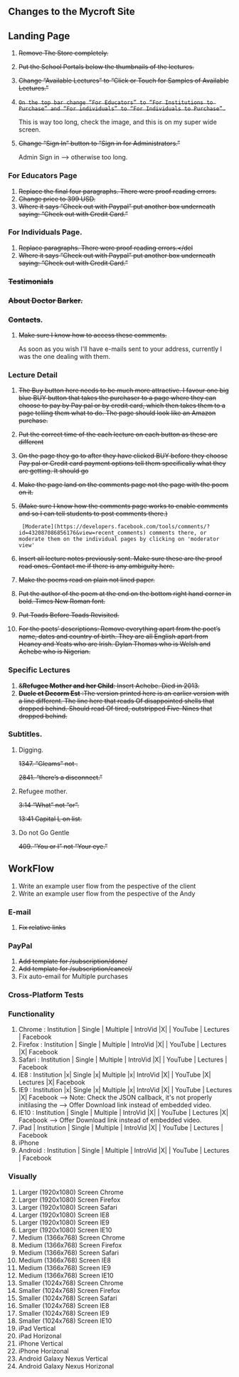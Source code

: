## Changes to the Mycroft Site

## Landing Page

1. <del>Remove The Store completely.</del>
1. <del>Put the School Portals below the thumbnails of the lectures.</del>
1. <del>Change “Available Lectures” to “Click or Touch for Samples of Available Lectures.”</del>
1. <del>`On the top bar change “For Educators” to “For Institutions to Purchase” and “For individuals” to “For Individuals to Purchase”.`</del>
    
    This is way too long, check the image, and this is on my super wide screen.
1. <del>Change “Sign In” button to  “Sign in for Administrators.”</del>
    
    Admin Sign in --> otherwise too long.

### For Educators Page

1. <del>Replace the final four paragraphs. There were proof reading errors.</del>
1. <del>Change price to 399 USD.</del>
1. <del>Where it says “Check out with Paypal” put another box underneath saying: “Check out with Credit Card.”<del>

### For Individuals Page.


1. <del>Replace paragraphs. There were proof reading errors.</del
1. <del>Where it says “Check out with Paypal” put another box underneath saying: “Check out with Credit Card.”</del>

### <del>Testimonials</del>
### <del>About Doctor Barker.</del>
### <del>Contacts</del>.

1. <del>Make sure I know how to access these comments.</del>

    As soon as you wish I'll have e-mails sent to your address, currently I was the one dealing with them.

### Lecture Detail

1. <del>The Buy button here needs to be much more attractive. I favour one big blue BUY button that takes the purchaser to a page where they can choose to pay by Pay pal or by credit card, which then takes them to a page telling them what to do. The page should look like an Amazon purchase.</del>
1. <del>Put the correct time of the each lecture on each button as these are different</del>
1. <del>On the page they go to after they have clicked BUY before they choose Pay pal or Credit card payment options tell them specifically what they are getting. It should go<del>
1. <del>Make the page land on the comments page not the page with the poem on it.</del> 
1. <del>(Make sure I know how the comments page works to enable comments and so I can tell students to post comments there.)<del>
    
        [Moderate](https://developers.facebook.com/tools/comments/?id=432087086856176&view=recent_comments) comments there, or moderate them on the individual pages by clicking on 'moderator view'

1. <del>Insert all lecture notes previously sent. Make sure these are the proof read ones. Contact me if there is any ambiguity here.</del>
1. <del>Make the poems read on plain not lined paper.</del>
1. <del>Put the author of the poem at the end on the bottom right hand corner in bold. Times New Roman font.</del>
1. <del>Put Toads Before Toads Revisited.</del>
1. <del>For the poets’ descriptions: Remove everything apart from the poet’s name, dates and country of birth. They are all English apart from Heaney and Yeats who are Irish. Dylan Thomas who is Welsh and Achebe who is Nigerian.</del>

### Specific Lectures 
1. <del>&**Refugee Mother and her Child**: Insert Achebe. Died in 2013.</del>
1. <del>**Ducle et Decorm Est** :The version printed here is an earlier version with a line different. The line here that reads
Of disappointed shells that dropped behind. Should read Of tired, outstripped Five-Nines that dropped behind.</del>

### Subtitles.
1. Digging.
    
    <del>1347. “Gleams” not .</del>

    <del>2841. “there’s a disconnect.”</del>

1. Refugee mother.
    
    <del>3:14 “What” not “or”.</del>

    <del>13:41 Capital L on list.</del>

1. Do not Go Gentle
  
    <del>409. “You or I” not “Your eye.”</del>

## WorkFlow

1. Write an example user flow from the pespective of the client 
1. Write an example user flow from the pespective of the Andy

### E-mail

1. <del>Fix relative links</del>

### PayPal

1. <del>Add template for /subscription/done/</del>
1. <del>Add template for /subscription/cancel/</del>
1. Fix auto-email for Multiple purchases

### Cross-Platform Tests

### Functionality 

1. Chrome : Institution | Single | Multiple | IntroVid |X| | YouTube | Lectures | Facebook 
1. Firefox : Institution | Single | Multiple | IntroVid |X| | YouTube | Lectures |X| Facebook
1. Safari : Institution  | Single | Multiple | IntroVid |X| | YouTube | Lectures | Facebook
1. IE8 : Institution  |x| Single |x| Multiple |x| IntroVid |X| | YouTube |X| Lectures |X| Facebook
1. IE9 : Institution  |x| Single |x| Multiple |x| IntroVid |X| | YouTube | Lectures |X| Facebook
    --> Note: Check the JSON callback, it's not properly initilasing the <modal class=""></modal>
    --> Offer Download link instead of embedded video.
1. IE10 : Institution | Single | Multiple | IntroVid |X| | YouTube | Lectures |X| Facebook
    --> Offer Download link instead of embedded video.
1. iPad | Institution | Single | Multiple | IntroVid |X| | YouTube | Lectures | Facebook 
1. iPhone
1. Android : Institution | Single | Multiple | IntroVid |X| | YouTube | Lectures | Facebook 

### Visually

1. Larger (1920x1080) Screen Chrome
1. Larger (1920x1080) Screen Firefox
1. Larger (1920x1080) Screen Safari 
1. Larger (1920x1080) Screen IE8
1. Larger (1920x1080) Screen IE9
1. Larger (1920x1080) Screen IE10
1. Medium (1366x768) Screen Chrome
1. Medium (1366x768) Screen Firefox
1. Medium (1366x768) Screen Safari
1. Medium (1366x768) Screen IE8
1. Medium (1366x768) Screen IE9
1. Medium (1366x768) Screen IE10
1. Smaller (1024x768) Screen Chrome
1. Smaller (1024x768) Screen Firefox
1. Smaller (1024x768) Screen Safari
1. Smaller (1024x768) Screen IE8
1. Smaller (1024x768) Screen IE9
1. Smaller (1024x768) Screen IE10
1. iPad Vertical
1. iPad Horizonal
1. iPhone Vertical
1. iPhone Horizonal
1. Android Galaxy Nexus Vertical
1. Android Galaxy Nexus Horizonal




